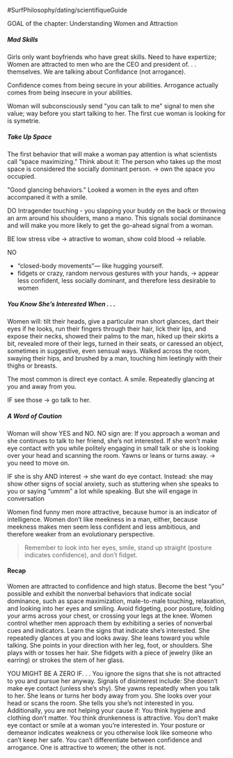 #SurfPhilosophy/dating/scientifiqueGuide

GOAL of the chapter: Understanding Women and Attraction


##### Mad Skills
Girls only want boyfriends who have great skills. Need to have expertize; Women are attracted to men who are the CEO and president of. . . themselves.
We are talking about Confidance (not arrogance).

Confidence comes from being secure in your abilities. Arrogance actually comes from being insecure in your abilities.

Woman will subconsciously send "you can talk to me" signal to men she value; way before you start talking to her.
The first cue woman is looking for is symetrie. 


##### Take Up Space
The first behavior that will make a woman pay attention is what scientists call “space maximizing.” Think about it: The person who takes up the most space is considered the socially dominant person.
-> own the space you occupied.


"Good glancing behaviors.” Looked a women in the eyes and often accompaned it with a smile.

DO Intragender touching - you slapping your buddy on the back or throwing an arm around his shoulders, mano a mano. This signals social dominance and will make you more likely to get the go-ahead signal from a woman.

BE low stress vibe -> atractive to woman, show cold blood -> reliable.

NO
- “closed-body movements”— like hugging yourself. 
- fidgets or crazy, random nervous gestures with your hands, -> appear less confident, less socially dominant, and therefore less desirable to women

##### You Know She’s Interested When . . .
Women will: tilt their heads, give a particular
man short glances, dart their eyes if he looks, run their fingers through their hair, lick
their lips, and expose their necks, showed their palms to the man, hiked up their skirts a bit, revealed more of their legs, turned in their seats, or caressed an object, sometimes in suggestive, even sensual ways.  Walked across the room, swaying their hips, and brushed by a man, touching him  leetingly with their thighs or breasts. 

The most common is direct eye contact. A smile. Repeatedly glancing at you and away from you. 

IF see those -> go talk to her. 


##### A Word of Caution
Woman will show YES and NO. NO sign are: 
If you approach a woman and she continues to talk to her friend, she’s not interested.
If she won’t make eye contact with you while politely engaging in small talk or she is looking over your head and scanning the room. Yawns or leans or turns away.
-> you need to move on.

IF she is shy AND interest -> she want do eye contact. Instead: she may show other signs of social anxiety, such as stuttering when she speaks to you or saying “ummm” a lot while speaking. But she will engage in conversation

Women find funny men more attractive, because humor is an indicator of intelligence. Women don’t like meekness in a man, either, because meekness makes men seem less confident and less ambitious, and therefore weaker from an evolutionary perspective.


> Remember to look into her eyes, smile, stand up straight (posture indicates confidence), and don’t fidget.

#### Recap
Women are attracted to confidence and high status. Become the best “you” possible and
exhibit the nonverbal behaviors that indicate social dominance, such as space
maximization, male-to-male touching, relaxation, and looking into her eyes and smiling.
Avoid fidgeting, poor posture, folding your arms across your chest, or crossing your legs
at the knee.
Women control whether men approach them by exhibiting a series of nonverbal cues
and indicators. Learn the signs that indicate she’s interested.
She repeatedly glances at you and looks away.
She leans toward you while talking.
She points in your direction with her leg, foot, or shoulders.
She plays with or tosses her hair.
She fidgets with a piece of jewelry (like an earring) or strokes the stem of her glass.


YOU MIGHT BE A ZERO IF. . .
You ignore the signs that she is not attracted to you and pursue her anyway. Signals of
disinterest include:
She doesn’t make eye contact (unless she’s shy).
She yawns repeatedly when you talk to her.
She leans or turns her body away from you.
She looks over your head or scans the room.
She tells you she’s not interested in you.
Additionally, you are not helping your cause if:
You think hygiene and clothing don’t matter.
You think drunkenness is attractive.
You don’t make eye contact or smile at a woman you’re interested in.
Your posture or demeanor indicates weakness or you otherwise look like someone who can’t keep her
safe.
You can’t differentiate between confidence and arrogance. One is attractive to women; the other is
not.



